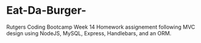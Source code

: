 # Eat-Da-Burger-
Rutgers Coding Bootcamp Week 14 Homework assignement following MVC design using NodeJS, MySQL, Express, Handlebars, and an ORM.
